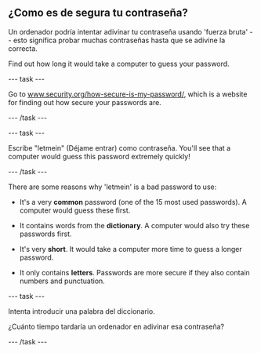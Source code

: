 ## ¿Como es de segura tu contraseña?

Un ordenador podría intentar adivinar tu contraseña usando 'fuerza bruta' -- esto significa probar muchas contraseñas hasta que se adivine la correcta.

Find out how long it would take a computer to guess your password.

--- task ---

Go to <a href="https://www.security.org/how-secure-is-my-password/" target="_blank">www.security.org/how-secure-is-my-password/</a>, which is a website for finding out how secure your passwords are.

--- /task ---

--- task ---

Escribe "letmein" (Déjame entrar) como contraseña. You'll see that a computer would guess this password extremely quickly!

--- /task ---

There are some reasons why 'letmein' is a bad password to use:

+ It's a very __common__ password (one of the 15 most used passwords). A computer would guess these first.

+ It contains words from the __dictionary__. A computer would also try these passwords first.

+ It's very __short__. It would take a computer more time to guess a longer password.

+ It only contains __letters__. Passwords are more secure if they also contain numbers and punctuation.

--- task ---

Intenta introducir una palabra del diccionario.

¿Cuánto tiempo tardaría un ordenador en adivinar esa contraseña?

--- /task ---
